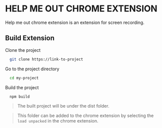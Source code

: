 
# HELP ME OUT CHROME EXTENSION

Help me out chrome extension is an extension for screen recording.



## Build Extension

Clone the project

```bash
  git clone https://link-to-project
```

Go to the project directory

```bash
  cd my-project
```

Build the project

```bash
  npm build
```

> The built project will be under the dist folder.

> This folder can be added to the chrome extension by selecting the `load unpacked` in the chrome extension.

